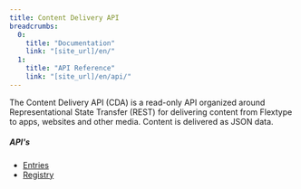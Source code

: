 ```yaml
---
title: Content Delivery API
breadcrumbs:
  0:
    title: "Documentation"
    link: "[site_url]/en/"
  1:
    title: "API Reference"
    link: "[site_url]/en/api/"
---
```


The Content Delivery API (CDA) is a read-only API organized around Representational State Transfer (REST) for delivering content from Flextype to apps, websites and other media. Content is delivered as JSON data.

##### API's
<ul>
    <li>
        <a href="./delivery/entries">Entries</a>
    </li>
    <li>
        <a href="./delivery/registry">Registry</a>
    </li>
</ul>
